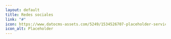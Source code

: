 ```yaml
---
layout: default
title: Redes sociales
link: "#"
icon: https://www.datocms-assets.com/5249/1534526707-placeholder-services.png
icon_alt: Placeholder
---
```


